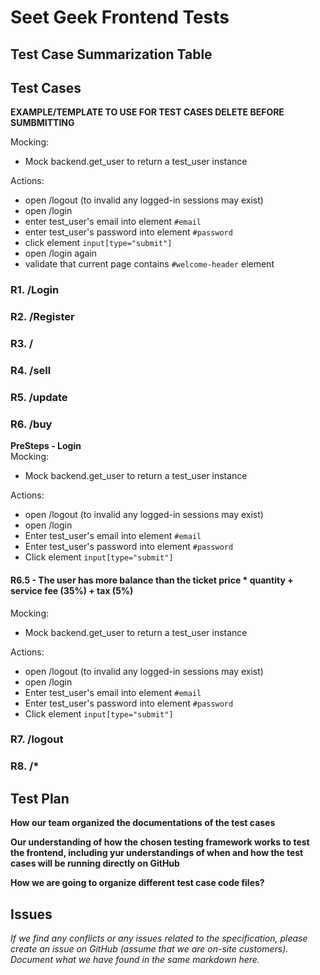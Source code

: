 # Seet Geek Frontend Tests

## Test Case Summarization Table

## Test Cases

**EXAMPLE/TEMPLATE TO USE FOR TEST CASES DELETE BEFORE SUMBMITTING**   

Mocking:
 - Mock backend.get_user to return a test_user instance 
 
Actions:
 - open /logout (to invalid any logged-in sessions may exist)
 - open /login
 - enter test_user's email into element `#email`
 - enter test_user's password into element `#password`
 - click element `input[type="submit"]`
 - open /login again
 - validate that current page contains `#welcome-header` element


### R1. /Login

### R2. /Register

### R3. /

### R4. /sell

### R5. /update

### R6. /buy

**PreSteps - Login**  
Mocking:    
- Mock backend.get_user to return a test_user instance

Actions:       
- open /logout (to invalid any logged-in sessions may exist)
- open /login
- Enter test_user's email into element `#email`
- Enter test_user's password into element `#password`
- Click element `input[type="submit"]` 

#### **R6.5 - The user has more balance than the ticket price * quantity + service fee (35%) + tax (5%)**  

Mocking:    
- Mock backend.get_user to return a test_user instance

Actions:       
- open /logout (to invalid any logged-in sessions may exist)
- open /login
- Enter test_user's email into element `#email`
- Enter test_user's password into element `#password`
- Click element `input[type="submit"]`


### R7. /logout

### R8. /*

## Test Plan

**How our team organized the documentations of the test cases**

**Our understanding of how the chosen testing framework works to test the frontend, including yur understandings of when and how the test cases will be running directly on GitHub**

**How we are going to organize different test case code files?**

## Issues

*If we find any conflicts or any issues related to the specification, please create an issue on GitHub (assume that we are on-site customers). Document what we have found in the same markdown here.*
